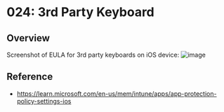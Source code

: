 # 024: 3rd Party Keyboard

## Overview
Screenshot of EULA for 3rd party keyboards on iOS device:
![image](https://github.com/microsoft/zerotrustassessment/assets/20829177/d70a3ecb-8b48-4f63-af5f-f44eec79fa6a)



## Reference

* https://learn.microsoft.com/en-us/mem/intune/apps/app-protection-policy-settings-ios 

